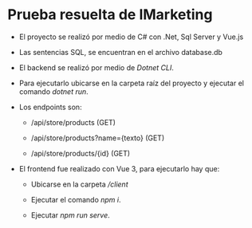 # Prueba resuelta de IMarketing

- El proyecto se realizó por medio de C# con .Net, Sql Server y Vue.js

- Las sentencias SQL, se encuentran en el archivo database.db

- El backend se realizó por medio de *Dotnet CLI*. 

- Para ejecutarlo ubicarse en la carpeta raíz del proyecto y ejecutar el comando *dotnet run*. 

- Los endpoints son: 

    - /api/store/products (GET)

    - /api/store/products?name={texto} (GET)

    - /api/store/products/{id} (GET)

- El frontend fue realizado con Vue 3, para ejecutarlo hay que: 
    
    - Ubicarse en la carpeta */client*

    - Ejecutar el comando *npm i*.
    
    - Ejecutar *npm run serve*.
